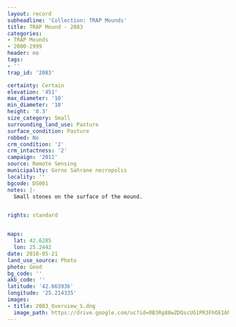 ```yaml
---
layout: record
subheadline: 'Collection: TRAP Mounds'
title: TRAP Mound - 2083
categories:
- TRAP Mounds
- 2000-2999
header: no
tags:
- ''
trap_id: '2083'

certainty: Certain
elevation: '451'
max_diameter: '10'
min_diameter: '10'
height: '0.3'
size_category: Small
surrounding_land_use: Pasture
surface_condition: Pasture
robbed: No
crm_condition: '2'
crm_intactness: '2'
campaign: '2011'
source: Remote Sensing
municipality: Gorno Sahrane necropolis
locality: ''
bgcode: DS001
notes: |-
  Small stones on the surface of the mound.


rights: standard


maps:
  lat: 42.6285
  lon: 25.2442
date: 2018-05-21
land_use_source: Photo
photo: Good
bg_code: ''
akb_code: ''
latitude: '42.663936'
longitude: '25.214335'
images:
- title: 2083_Overview_S.dng
  image_path: https://drive.google.com/uc?id=0B3Rg88wZDQscUG1PR3FhOE16Nlk
---
```

